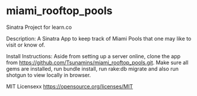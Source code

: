 # miami_rooftop_pools
Sinatra Project for learn.co

Description: 
A Sinatra App to keep track of Miami Pools that one may like to visit or know of.


Install Instructions:
Aside from setting up a server online, clone the app from https://github.com/Tsunamins/miami_rooftop_pools.git.  Make sure all gems are installed, run bundle install, run rake:db migrate and also run shotgun to view locally in browser. 


MIT Licensexx
https://opensource.org/licenses/MIT


    